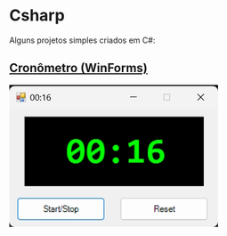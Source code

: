 # Csharp

Alguns projetos simples criados em C#:

## [Cronômetro (WinForms)](/Stopwatch/)
<img src="Stopwatch/_screenshot1.jpg">
